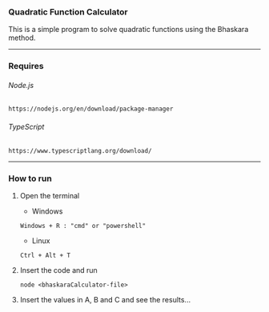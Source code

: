 
### Quadratic Function Calculator
This is a simple program to solve quadratic functions using the Bhaskara method.

---

### Requires
###### Node.js
```
https://nodejs.org/en/download/package-manager
```

###### TypeScript
```
https://www.typescriptlang.org/download/
```

---

### How to run
1. Open the terminal
   
   - Windows
   ```
   Windows + R : "cmd" or "powershell"
   ```
   
   - Linux
   ```
   Ctrl + Alt + T
   ```
   
2. Insert the code and run
   ```
   node <bhaskaraCalculator-file>
   ```
   
3. Insert the values in A, B and C and see the results...

